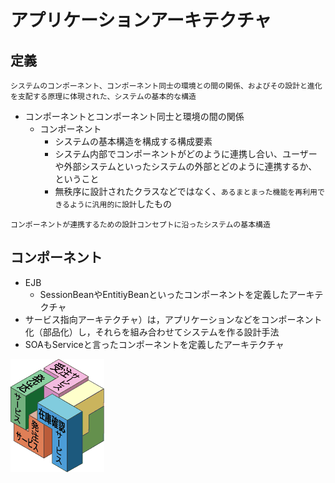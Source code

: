 # アプリケーションアーキテクチャ

## 定義

```text
システムのコンポーネント、コンポーネント同士の環境との間の関係、およびその設計と進化を支配する原理に体現された、システムの基本的な構造
```

* コンポーネントとコンポーネント同士と環境の間の関係
    * コンポーネント
        * システムの基本構造を構成する構成要素
        * システム内部でコンポーネントがどのように連携し合い、ユーザーや外部システムといったシステムの外部とどのように連携するか、ということ
        * 無秩序に設計されたクラスなどではなく、`あるまとまった機能を再利用できるように汎用的に設計`したもの

```text
コンポーネントが連携するための設計コンセプトに沿ったシステムの基本構造
```

## コンポーネント

* EJB
    * SessionBeanやEntitiyBeanといったコンポーネントを定義したアーキテクチャ
* サービス指向アーキテクチャ）は，アプリケーションなどをコンポーネント化（部品化）し，それらを組み合わせてシステムを作る設計手法
* SOAもServiceと言ったコンポーネントを定義したアーキテクチャ

![component](image/component.gif)
